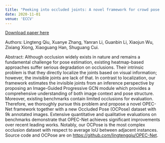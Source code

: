 ```yaml
---
title: "Peeking into occluded joints: A novel framework for crowd pose estimation"
date: 2020-11-01
venue: 'ECCV'
---
```


[Download paper here](https://github.com/lingtengqiu/OPEC-Net)

Authors: Lingteng Qiu, Xuanye Zhang, Yanran Li, Guanbin Li, Xiaojun Wu, Zixiang Xiong, Xiaoguang Han, Shuguang Cui. 

Abstract: Although occlusion widely exists in nature and remains a fundamental challenge for pose estimation, existing heatmap-based approaches suffer serious degradation on occlusions. Their intrinsic problem is that they directly localize the joints based on visual information; however, the invisible joints are lack of that. In contrast to localization, our framework estimates the invisible joints from an inference perspective by proposing an Image-Guided Progressive GCN module which provides a comprehensive understanding of both image context and pose structure. Moreover, existing benchmarks contain limited occlusions for evaluation. Therefore, we thoroughly pursue this problem and propose a novel OPEC-Net framework together with a new Occluded Pose (OCPose) dataset with 9k annotated images. Extensive quantitative and qualitative evaluations on benchmarks demonstrate that OPEC-Net achieves significant improvements over recent leading works. Notably, our OCPose is the most complex occlusion dataset with respect to average IoU between adjacent instances. Source code and OCPose are on https://github.com/lingtengqiu/OPEC-Net.